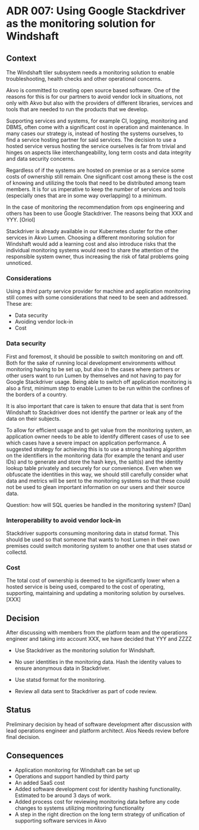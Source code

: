 # ADR 007: Using Google Stackdriver as the monitoring solution for Windshaft

## Context

The Windshaft tiler subsystem needs a monitoring solution to enable troubleshooting, health checks and other operational concerns.

Akvo is committed to creating open source based software. One of the reasons for this is for our partners to avoid vendor lock in situations, not only with Akvo but also with the providers of different libraries, services and tools that are needed to run the products that we develop.

Supporting services and systems, for example CI, logging, monitoring and DBMS, often come with a significant cost in operation and maintenance. In many cases our strategy is, instead of hosting the systems ourselves, to find a service hosting partner for said services. The decision to use a hosted service versus hosting the service ourselves is far from trivial and hinges on aspects like interchangeability, long term costs and data integrity and data security concerns.

Regardless of if the systems are hosted on premise or as a service some costs of ownership still remain. One significant cost among these is the cost of knowing and utilizing the tools that need to be distributed among team members. It is for us imperative to keep the number of services and tools (especially ones that are in some way overlapping) to a minimum.

In the case of monitoring the recommendation from ops engineering and others has been to use Google Stackdriver. The reasons being that XXX and YYY. [Oriol]

Stackdriver is already available in our Kubernetes cluster for the other services in Akvo Lumen. Choosing a different monitoring solution for Windshaft would add a learning cost and also introduce risks that the individual monitoring systems would need to share the attention of the responsible system owner, thus increasing the risk of fatal problems going unnoticed.

### Considerations
Using a third party service provider for machine and application monitoring still comes with some considerations that need to be seen and addressed. These are:

* Data security
* Avoiding vendor lock-in
* Cost

### Data security
First and foremost, it should be possible to switch monitoring on and off. Both for the sake of running local development environments without monitoring having to be set up, but also in the cases where partners or other users want to run Lumen by themselves and not having to pay for Google Stackdriver usage. Being able to switch off application monitoring is also a first, minimum step to enable Lumen to be run within the confines of the borders of a country.

It is also important that care is taken to ensure that data that is sent from Windshaft to Stackdriver does not identify the partner or leak any of the data on their subjects.

To allow for efficient usage and to get value from the monitoring system, an application owner needs to be able to identify different cases of use to see which cases have a severe impact on application performance. A suggested strategy for achieving this is to use a strong hashing algorithm on the identifiers in the monitoring data (for example the tenant and user IDs) and to generate and store the hash keys, the salt(s) and the identity lookup table privately and securely for our convenience. Even when we obfuscate the identities in this way, we should still carefully consider what data and metrics will be sent to the monitoring systems so that these could not be used to glean important information on our users and their source data.

Question: how will SQL queries be handled in the monitoring system? [Dan]

### Interoperability to avoid vendor lock-in
Stackdriver supports consuming monitoring data in statsd format. This should be used so that someone that wants to host Lumen in their own premises could switch monitoring system to another one that uses statsd or collectd.

### Cost
The total cost of ownership is deemed to be significantly lower when a hosted service is being used, compared to the cost of operating, supporting, maintaining and updating a monitoring solution by ourselves. [XXX]

## Decision

After discussing with members from the platform team and the operations engineer and taking into account XXX, we have decided that YYY and ZZZZ

* Use Stackdriver as the monitoring solution for Windshaft.

* No user identities in the monitoring data. Hash the identity values to ensure anonymous data in Stackdriver.

* Use statsd format for the monitoring.

* Review all data sent to Stackdriver as part of code review.

## Status

Preliminary decision by head of software development after discussion with lead operations engineer and platform architect. Alos Needs review before final decision.

## Consequences

* Application monitoring for Windshaft can be set up
* Operations and support handled by third party
* An added SaaS cost
* Added software development cost for identity hashing functionality. Estimated to be around 3 days of work.
* Added process cost for reviewing monitoring data before any code changes to systems utilizing monitoring functionality
* A step in the right direction on the long term strategy of unification of supporting software services in Akvo

